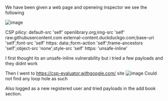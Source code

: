 We have been given a web page and openeing inspector we see the following

![image](https://github.com/poorvi1910/Web/assets/146640913/d1501f75-14a5-4bfb-bff2-9c7136110ebb)

CSP pilicy: 
default-src 'self' openlibrary.org;img-src 'self' raw.githubusercontent.com external-content.duckduckgo.com;base-uri 'self';font-src 'self' https: data:;form-action 'self';frame-ancestors 'self';object-src 'none';style-src 'self' https: 'unsafe-inline'

I first thought its an unsafe-inline vulnerability but i tried a few payloads and they didnt work

Then I went to https://csp-evaluator.withgoogle.com/ site 
![image](https://github.com/poorvi1910/Web/assets/146640913/b326cd9c-1224-4b9a-a50f-0079ceb1ee33)
Could not find any loop hole as such

Also logged as a new registered user and tried payloads in the add book section.
